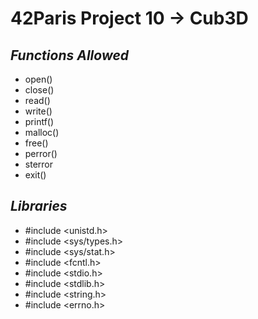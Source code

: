 # 42Paris Project 10 -> Cub3D

## *Functions Allowed*

  - open()
  - close()
  - read()
  - write()
  - printf()
  - malloc()
  - free()
  - perror()
  - sterror
  - exit()
  
## *Libraries*

  - #include <unistd.h>
  - #include <sys/types.h>
  - #include <sys/stat.h>
  - #include <fcntl.h>
  - #include <stdio.h>
  - #include <stdlib.h>
  - #include <string.h>
  - #include <errno.h>
